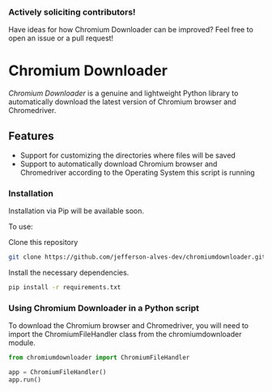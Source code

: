 ### Actively soliciting contributors!

Have ideas for how Chromium Downloader can be improved? Feel free to open an issue or a pull request!

# Chromium Downloader

*Chromium Downloader* is a genuine and lightweight Python library to automatically download the latest version of Chromium browser and Chromedriver.

## Features

- Support for customizing the directories where files will be saved
- Support to automatically download Chromium browser and Chromedriver according to the Operating System this script is running

### Installation

Installation via Pip will be available soon.

To use:

Clone this repository

```bash
git clone https://github.com/jefferson-alves-dev/chromiumdownloader.git
```

Install the necessary dependencies.

```bash
pip install -r requirements.txt
```

### Using Chromium Downloader in a Python script

To download the Chromium browser and Chromedriver, you will need to import the ChromiumFileHandler class from the chromiumdownloader module.

```python
from chromiumdownloader import ChromiumFileHandler

app = ChromiumFileHandler()
app.run()
```